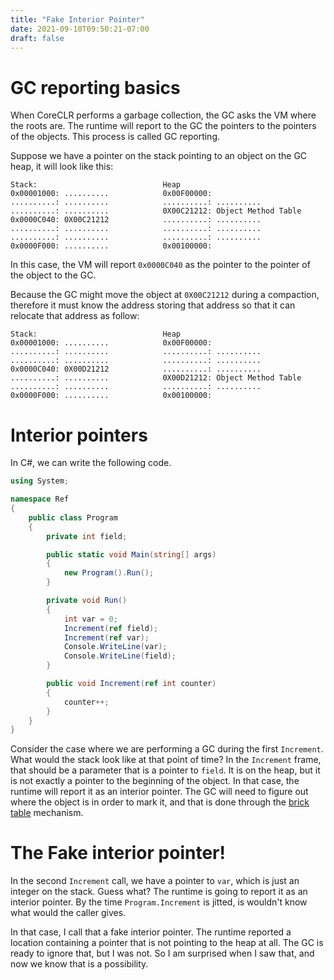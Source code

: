 ```yaml
---
title: "Fake Interior Pointer"
date: 2021-09-10T09:50:21-07:00
draft: false
---
```


# GC reporting basics

When CoreCLR performs a garbage collection, the GC asks the VM where the roots are. The runtime will report to the GC the pointers to the pointers of the objects. This process is called GC reporting.

Suppose we have a pointer on the stack pointing to an object on the GC heap, it will look like this:

```
Stack:                            Heap
0x00001000: ..........            0x00F00000:
..........: ..........            ..........: ..........
..........: ..........            0X00C21212: Object Method Table
0x0000C040: 0X00C21212            ..........: ..........
..........: ..........            ..........: ..........
..........: ..........            ..........: ..........
0x0000F000: ..........            0x00100000:
```

In this case, the VM will report `0x0000C040` as the pointer to the pointer of the object to the GC.

Because the GC might move the object at `0X00C21212` during a compaction, therefore it must know the address storing that address so that it can relocate that address as follow:

```
Stack:                            Heap
0x00001000: ..........            0x00F00000:
..........: ..........            ..........: ..........
..........: ..........            ..........: ..........
0x0000C040: 0X00D21212            ..........: ..........
..........: ..........            0X00D21212: Object Method Table
..........: ..........            ..........: ..........
0x0000F000: ..........            0x00100000:
```

# Interior pointers

In C#, we can write the following code.

```c#
using System;

namespace Ref
{
    public class Program
    {
        private int field;

        public static void Main(string[] args)
        {
            new Program().Run();
        }

        private void Run()
        {
            int var = 0;
            Increment(ref field);
            Increment(ref var);
            Console.WriteLine(var);
            Console.WriteLine(field);
        }

        public void Increment(ref int counter)
        {
            counter++;
        }
    }
}
```

Consider the case where we are performing a GC during the first `Increment`. What would the stack look like at that point of time? In the `Increment` frame, that should be a parameter that is a pointer to `field`. It is on the heap, but it is not exactly a pointer to the beginning of the object. In that case, the runtime will report it as an interior pointer. The GC will need to figure out where the object is in order to mark it, and that is done through the [brick table](/posts/brick) mechanism.

# The Fake interior pointer!

In the second `Increment` call, we have a pointer to `var`, which is just an integer on the stack. Guess what? The runtime is going to report it as an interior pointer. By the time `Program.Increment` is jitted, is wouldn't know what would the caller gives.

In that case, I call that a fake interior pointer. The runtime reported a location containing a pointer that is not pointing to the heap at all. The GC is ready to ignore that, but I was not. So I am surprised when I saw that, and now we know that is a possibility.